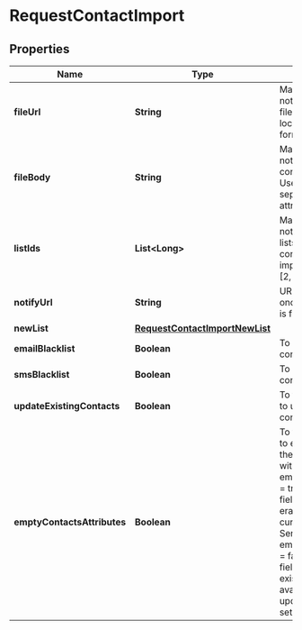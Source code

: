 
# RequestContactImport

## Properties
Name | Type | Description | Notes
------------ | ------------- | ------------- | -------------
**fileUrl** | **String** | Mandatory if fileBody is not defined. URL of the file to be imported (no local file). Possible file formats: .txt, .csv |  [optional]
**fileBody** | **String** | Mandatory if fileUrl is not defined. CSV content to be imported. Use semicolon to separate multiple attributes |  [optional]
**listIds** | **List&lt;Long&gt;** | Mandatory if newList is not defined. Ids of the lists in which the contacts shall be imported. For example, [2, 4, 7]. |  [optional]
**notifyUrl** | **String** | URL that will be called once the export process is finished |  [optional]
**newList** | [**RequestContactImportNewList**](RequestContactImportNewList.md) |  |  [optional]
**emailBlacklist** | **Boolean** | To blacklist all the contacts for email |  [optional]
**smsBlacklist** | **Boolean** | To blacklist all the contacts for sms |  [optional]
**updateExistingContacts** | **Boolean** | To facilitate the choice to update the existing contacts |  [optional]
**emptyContactsAttributes** | **Boolean** | To facilitate the choice to erase any attribute of the existing contacts with empty value. emptyContactsAttributes = true means the empty fields in your import will erase any attribute that currently contain data in SendinBlue, & emptyContactsAttributes = false means the empty fields will not affect your existing data ( only available if updateExistingContacts set to true ) |  [optional]



